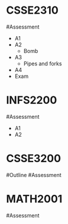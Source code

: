 
# CSSE2310
#Assessment
- A1
- A2
	- Bomb
- A3
	- Pipes and forks
- A4
- Exam
# INFS2200
#Assessment
- A1
- A2
# CSSE3200
#Outline
#Assessment
# MATH2001
#Assessment